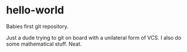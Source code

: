 # hello-world
Babies first git repository.

Just a dude trying to git on board with a unilateral form of VCS. I also do some mathematical stuff. Neat.
